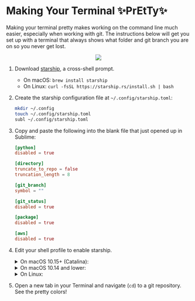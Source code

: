 # Making Your Terminal ✨PrEtTy✨

Making your terminal pretty makes working on the command line much easier, especially when working with git.
The instructions below will get you set up with a terminal that always shows what folder and git branch you are
on so you never get lost.

<p align="center">
  <img src="https://i.imgur.com/g0mvFWa.gif">
</p>

1. Download [starship](https://starship.rs/), a cross-shell prompt.

    - On macOS: `brew install starship`
    - On Linux: `curl -fsSL https://starship.rs/install.sh | bash`

2. Create the starship configuration file at `~/.config/starship.toml`:

    ```bash
    mkdir ~/.config
    touch ~/.config/starship.toml
    subl ~/.config/starship.toml
    ```

3. Copy and paste the following into the blank file that just opened up in Sublime:
    
    ```toml
    [python]
    disabled = true
    
    [directory]
    truncate_to_repo = false
    truncation_length = 8
    
    [git_branch]
    symbol = ""
    
    [git_status]
    disabled = true
    
    [package]
    disabled = true
    
    [aws]
    disabled = true
    ```

4. Edit your shell profile to enable starship.

    <details>
    <summary>On macOS 10.15+ (Catalina):</summary>
    <p>
    Open `~/.zshrc` using Sublime Text:
    ```bash
    subl ~/.zshrc
    ```
    
    Then, add this to the end of the file:

    ```bash
    eval "$(starship init zsh)"
    ```
    </p>
    </details>

    <details>
    <summary>On macOS 10.14 and lower:</summary>
    <p>
    Open `~/.bash_profile` using Sublime Text:
    ```bash
    subl ~/.bash_profile
    ```
    
    Then, add this to the end of the file:

    ```bash
    eval "$(starship init bash)"
    ```
    </p>
    </details>

    <details>
    <summary>On Linux:</summary>
    <p>
    Open `~/.bashrc` using Sublime Text:
    ```bash
    subl ~/.bashrc
    ```
    
    Then, add this to the end of the file:

    ```bash
    eval "$(starship init bash)"
    ```
    </p>
    </details>

5. Open a new tab in your Terminal and navigate (`cd`) to a git repository. See the pretty colors!
